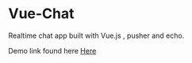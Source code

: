 # Vue-Chat
Realtime chat app built with Vue.js , pusher and echo.

Demo link found here <a href="18.223.132.205">Here</a>

